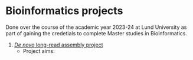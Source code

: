 # Bioinformatics projects

Done over the course of the academic year 2023-24 at Lund University as part of gaining the credetials to
complete Master studies in Bioinformatics.

1. [*De novo* long-read assembly project](de_novo/README.md)
	* Project aims:





